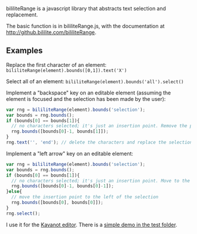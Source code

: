 bililiteRange is a javascript library that abstracts text selection and replacement.

The basic function is in bililiteRange.js, with the documentation at http://github.bililite.com/bililiteRange.

## Examples

Replace the first character of an element: `bililiteRange(element).bounds([0,1]).text('X')`

Select all of an element: `bililiteRange(element).bounds('all').select()`

Implement a "backspace" key on an editable element (assuming the element is focused and the selection has been made by the user):

````js
var rng = bililiteRange(element).bounds('selection');
var bounds = rng.bounds();
if (bounds[0] == bounds[1]){
  // no characters selected; it's just an insertion point. Remove the previous character
  rng.bounds([bounds[0]-1, bounds[1]]);
}
rng.text('', 'end'); // delete the characters and replace the selection
````

Implement a "left arrow" key on an editable element:

````js
var rng = bililiteRange(element).bounds('selection');
var bounds = rng.bounds();
if (bounds[0] == bounds[1]){
  // no characters selected; it's just an insertion point. Move to the left
  rng.bounds([bounds[0]-1, bounds[0]-1]);
}else{
  // move the insertion point to the left of the selection
  rng.bounds([bounds[0], bounds[0]]);
}
rng.select();
````

I use it for the [Kavanot editor](http://kavanot.name/Introduction/edit). There is a [simple demo in the test folder](test/prismeditor.html).